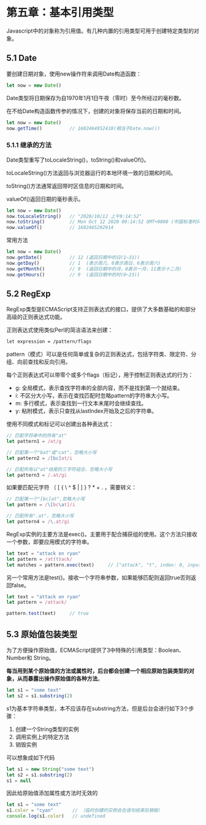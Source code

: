 # 第五章：基本引用类型

Javascript中的对象称为引用值。有几种内置的引用类型可用于创建特定类型的对象。

## 5.1 Date

要创建日期对象，使用new操作符来调用Date构造函数：

```js
let now = new Date()
```

Date类型将日期保存为自1970年1月1日午夜（零时）至今所经过的毫秒数。

在不给Date构造函数传参的情况下，创建的对象将保存当前的日期和时间。

```js
let now = new Date()
now.getTime()          // 1602464952410(相当于Date.now())
```

### 5.1.1 继承的方法

Date类型重写了toLocaleString()，toString()和valueOf()。

toLocaleString()方法返回与浏览器运行的本地环境一致的日期和时间。

toString()方法通常返回带时区信息的日期和时间。

valueOf()返回日期的毫秒表示。

```js
let now = new Date()
now.toLocaleString()   // "2020/10/12 上午9:14:52"
now.toString()         // Mon Oct 12 2020 09:14:52 GMT+0800 (中国标准时间)"
now.valueOf()          // 1602465292914
```

常用方法

```js
let now = new Date()
now.getDate()          // 12 (返回日期中的日(1~31))
now.getDay()           // 1  (表示周几，0表示周日，6表示周六)
now.getMonth()         // 9  (返回日期中的月，0表示一月，11表示十二月)
now.getHours()         // 9  (返回日期中的时(0~23))
```



## 5.2 RegExp

RegExp类型是ECMAScript支持正则表达式的接口，提供了大多数基础的和部分高级的正则表达式功能。

正则表达式使用类似Perl的简洁语法来创建：

```txt
let expression = /pattern/flags
```

pattern（模式）可以是任何简单或复杂的正则表达式，包括字符类、限定符、分组、向前查找和反向引用。

每个正则表达式可以带零个或多个flags（标记），用于控制正则表达式的行为：

- g: 全局模式，表示查找字符串的全部内容，而不是找到第一个就结束。
- i: 不区分大小写，表示在查找匹配时忽略pattern的字符串大小写。
- m: 多行模式，表示查找到一行文本末尾时会继续查找。
- y: 粘附模式，表示只查找从lastIndex开始及之后的字符串。

使用不同模式和标记可以创建出各种表达式：

```js
// 匹配字符串中的所有"at"
let pattern1 = /at/g

// 匹配第一个"bat"或"cat"，忽略大小写
let pattern2 = /[bc]at/i

// 匹配所有以"at"结尾的三字符组合，忽略大小写
let pattern3 = /.at/gi
```

如果要匹配元字符 （ [ { \ ^ $ | ] } ? * + . ，需要转义：

```js
// 匹配第一个"[bc]at",忽略大小写
let pattern = /\[bc\at]/i

// 匹配所有".at"，忽略大小写
let pattern4 = /\.at/gi
```

RegExp实例的主要方法是exec()。主要用于配合捕获组的使用。这个方法只接收一个参数，即要应用模式的字符串。

```js
let text = "attack on ryan"
let pattern = /at(t)ack/
let matches = pattern.exec(text)     // ["attack", "t", index: 0, input: "attack on ryan", groups: undefined]
```

另一个常用方法是test()。接收一个字符串参数，如果能够匹配则返回true否则返回false。

```js
let text = "attack on ryan"
let pattern = /attack/

pattern.test(text)     // true
```



## 5.3 原始值包装类型

为了方便操作原始值，ECMAScript提供了3中特殊的引用类型：Boolean、Number和 String。

**每当用到某个原始值的方法或属性时，后台都会创建一个相应原始包装类型的对象，从而暴露出操作原始值的各种方法**。

```js
let s1 = "some text"
let s2 = s1.substring(2)
```

s1为基本字符串类型，本不应该存在substring方法，但是后台会进行如下3个步骤：

1. 创建一个String类型的实例
2. 调用实例上的特定方法
3. 销毁实例

可以想象成如下代码

```js
let s1 = new String("some text")
let s2 = s1.substring(2)
s1 = null
```

因此给原始值添加属性或方法时无效的

```js
let s1 = "some text"
s1.color = "cyan"       // （临时创建的实例会在语句结束后销毁）
console.log(s1.color)   // undefined
```








